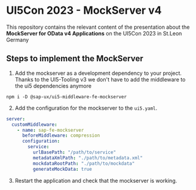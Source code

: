# UI5Con 2023 - MockServer v4

This repository contains the relevant content of the presentation about the **MockServer for OData v4 Applications** on the UI5Con 2023 in St.Leon Germany

## Steps to implement the MockServer

1. Add the mockserver as a development dependency to your project. Thanks to the UI5-Tooling v3 we don't have to add the middleware to the ui5 dependencies anymore

```shell
npm i -D @sap-ux/ui5-middleware-fe-mockserver
```

2. Add the configuration for the mockserver to the `ui5.yaml`.

``` yaml
server:
  customMiddleware:
    - name: sap-fe-mockserver
      beforeMiddleware: compression
      configuration:
        service:
          urlBasePath: "/path/to/service"
          metadataXmlPath: "./path/to/metadata.xml"
          mockdataRootPath: "./path/to/mockdata"
          generateMockData: true
```

3. Restart the application and check that the mockserver is working.